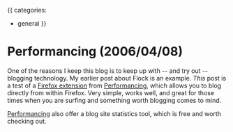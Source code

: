 {{
categories:
  - general
}}

# Performancing (2006/04/08)

One of the reasons I keep this blog is to keep up with -- and try out -- blogging technology. My earlier post about Flock is an example. <i>This </i>post is a test of a <a href="http://performancing.com/firefox">Firefox extension</a> from <a href="http://performancing.com/">Performancing</a>, which allows you to blog directly from within Firefox. Very simple, works well, and great for those times when you are surfing and something worth blogging comes to mind.

<a href="http://performancing.com/">Performancing</a> also offer a blog site statistics tool, which is free and worth checking out.